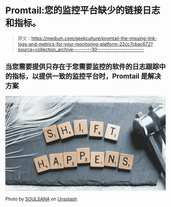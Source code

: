 # Promtail:您的监控平台缺少的链接日志和指标。

> 原文：<https://medium.com/geekculture/promtail-the-missing-link-logs-and-metrics-for-your-monitoring-platform-22cc7cbac672?source=collection_archive---------30----------------------->

## 当您需要提供只存在于您需要监控的软件的日志跟踪中的指标，以提供一致的监控平台时，Promtail 是解决方案

![](img/033620db176eaed178eb714038ad6e9b.png)

Photo by [SOULSANA](https://unsplash.com/@soulsana?utm_source=medium&utm_medium=referral) on [Unsplash](https://unsplash.com?utm_source=medium&utm_medium=referral)